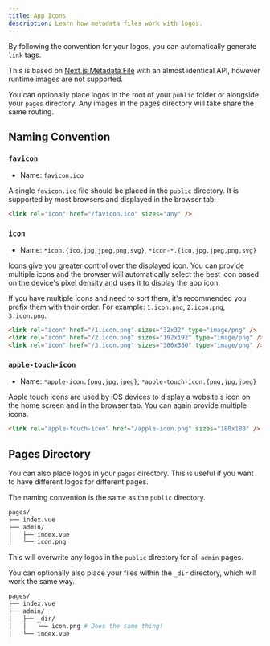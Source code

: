 ```yaml
---
title: App Icons
description: Learn how metadata files work with logos.
---
```


By following the convention for your logos, you can automatically generate `link` tags.

This is based on [Next.js Metadata File](https://nextjs.org/docs/app/api-reference/file-conventions/metadata/app-icons) with an almost identical API, however
runtime images are not supported.

You can optionally place logos in the root of your `public` folder or alongside your `pages` directory. Any images in the pages
directory will take share the same routing.

## Naming Convention

### `favicon`

- Name: `favicon.ico`

A single `favicon.ico` file should be placed in the `public` directory. It is supported by most browsers and displayed in the browser tab.

```html [head output]
<link rel="icon" href="/favicon.ico" sizes="any" />
```

### `icon`

- Name: `*icon.{ico,jpg,jpeg,png,svg}`, `*icon-*.{ico,jpg,jpeg,png,svg}`

Icons give you greater control over the displayed icon. You can provide multiple icons and
the browser will automatically select the best icon based on the device's pixel density and uses it to display the app icon.

If you have multiple icons and need to sort them, it's recommended you prefix them with their order. For example:
`1.icon.png`, `2.icon.png`, `3.icon.png`.

```html [head output]
<link rel="icon" href="/1.icon.png" sizes="32x32" type="image/png" />
<link rel="icon" href="/2.icon.png" sizes="192x192" type="image/png" />
<link rel="icon" href="/3.icon.png" sizes="360x360" type="image/png" />
```

### `apple-touch-icon`

- Name: `*apple-icon.{png,jpg,jpeg}`, `*apple-touch-icon.{png,jpg,jpeg}`

Apple touch icons are used by iOS devices to display a website's icon on the home screen and in the browser tab. You can again provide
multiple icons.

```html [head output]
<link rel="apple-touch-icon" href="/apple-icon.png" sizes="180x180" />
```

## Pages Directory

You can also place logos in your `pages` directory. This is useful if you want to have different logos for different pages.

The naming convention is the same as the `public` directory.

```bash
pages/
├── index.vue
├── admin/
│   ├── index.vue
│   └── icon.png
```

This will overwrite any logos in the `public` directory for all `admin` pages.

You can optionally also place your files within the `_dir` directory, which will work the same way.

```bash
pages/
├── index.vue
├── admin/
│   ├── _dir/
│   │   └── icon.png # Does the same thing!
│   └── index.vue
```
